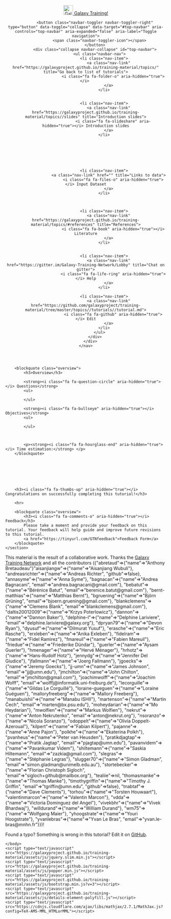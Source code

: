 <!doctype html>
<html lang="en">
    <head>
        <meta charset="utf-8">
        <meta http-equiv="x-ua-compatible" content="ie=edge">
        <meta name="viewport" content="width=device-width, initial-scale=1, shrink-to-fit=no">
        <title>Galaxy Training!</title>
        <link rel="stylesheet" href="https://galaxyproject.github.io/training-material/assets/css/bootstrap.min.css?v=3">
        <link rel="stylesheet" href="https://galaxyproject.github.io/training-material/assets/css/main.css?v=2">
        <link rel="stylesheet" href="https://galaxyproject.github.io/training-material/assets/css/font-awesome.css">
        <link rel="stylesheet" href="https://galaxyproject.github.io/training-material/assets/css/syntax_highlighting.css">
    </head>
    <body>
        



<header>
    <nav class="navbar navbar-expand-md navbar-dark">
        <div class="container">
            <a class="navbar-brand" href="https://galaxyproject.github.io/training-material/">
                <img src="https://galaxyproject.github.io/training-material/assets/images/GTN-60px.png" height="30" alt="Galaxy Training Network logo">
                Galaxy Training!
            </a>

            <button class="navbar-toggler navbar-toggler-right" type="button" data-toggle="collapse" data-target="#top-navbar" aria-controls="top-navbar" aria-expanded="false" aria-label="Toggle navigation">
                <span class="navbar-toggler-icon"></span>
            </button>
            <div class="collapse navbar-collapse" id="top-navbar">
                <ul class="navbar-nav">
                    <li class="nav-item">
                        <a class="nav-link" href="https://galaxyproject.github.io/training-material/topics/" title="Go back to list of tutorials">
                            <i class="fa fa-folder-o" aria-hidden="true"></i> 
                        </a>
                    </li>

                    
                    <li class="nav-item">
                        <a class="nav-link" href="https://galaxyproject.github.io/training-material/topics//slides" title="Introduction slides">
                            <i class="fa fa-slideshare" aria-hidden="true"></i> Introduction slides
                        </a>
                    </li>
                    

                    

                    

                    
                    <li class="nav-item">
                        <a class="nav-link" href="" title="Links to data">
                            <i class="fa fa-files-o" aria-hidden="true"></i> Input Dataset
                        </a>
                    </li>
                    

                    
                    <li class="nav-item">
                        <a class="nav-link" href="https://galaxyproject.github.io/training-material/topics/#references" title="References">
                            <i class="fa fa-book" aria-hidden="true"></i> Literature
                        </a>
                    </li>
                    

                    <li class="nav-item">
                        <a class="nav-link" href="https://gitter.im/Galaxy-Training-Network/Lobby" title="Chat on gitter">
                            <i class="fa fa-life-ring" aria-hidden="true"></i> Help
                        </a>
                    </li>

                    <li class="nav-item">
                        <a class="nav-link" href="https://github.com/galaxyproject/training-material/tree/master/topics//tutorials//tutorial.md">
                            <i class="fa fa-github" aria-hidden="true"></i> Edit
                        </a>
                    </li>
                </ul>
            </div>
        </div>
    </nav>
</header>

<div class="container main-content">
    <section class="tutorial">
        <h1></h1>

        <blockquote class="overview">
            <h3>Overview</h3>

            <strong><i class="fa fa-question-circle" aria-hidden="true"></i> Questions</strong>
            <ul>
            
            </ul>

            <strong><i class="fa fa-bullseye" aria-hidden="true"></i> Objectives</strong>
            <ul>
            
            </ul>

            

            <p><strong><i class="fa fa-hourglass-end" aria-hidden="true"></i> Time estimation:</strong> </p>
        </blockquote>

        

        

        

        <h3><i class="fa fa-thumbs-up" aria-hidden="true"></i> Congratulations on successfully completing this tutorial!</h3>

        <hr>

        <blockquote class="overview">
            <h3><i class="fa fa-comments-o" aria-hidden="true"></i> Feedback</h3>
            Please take a moment and provide your feedback on this tutorial. Your feedback will help guide and improve future revisions to this tutorial.
            <a href="https://tinyurl.com/GTNfeedback">Feedback Form</a>
        </blockquote>
    </section>
</div>


<footer>
    <div class="container">
        <p>
            This material is the result of a collaborative work. Thanks the
            <a href="https://wiki.galaxyproject.org/Teach/GTN">Galaxy Training Network</a>
            and all the contributors ({"abretaud"=>{"name"=>"Anthony Bretaudeau"}"aisanjiangw"=>{"name"=>"Aisanjiang Wubuli"}, "andreasrichter"=>{"name"=>"Andreas Richter", "github"=>false}, "annasyme"=>{"name"=>"Anna Syme"}, "bagnacan"=>{"name"=>"Andrea Bagnacani", "email"=>"andrea.bagnacani@gmail.com"}, "bebatut"=>{"name"=>"Bérénice Batut", "email"=>"berenice.batut@gmail.com"}, "bernt-matthias"=>{"name"=>"Matthias Bernt"}, "bgruening"=>{"name"=>"Björn Grüning", "email"=>"bjoern.gruening@gmail.com"}, "blankclemens"=>{"name"=>"Clemens Blank", "email"=>"blankclemens@gmail.com"}, "daltis20012009"=>{"name"=>"Krzys Poterlowicz"}, "dannon"=>{"name"=>"Dannon Baker"}, "delphine-l"=>{"name"=>"Delphine Lariviere", "email"=>"delphine.lariviere@galaxy.org"}, "dpryan79"=>{"name"=>"Devon Ryan"}, "dyusuf"=>{"name"=>"Dilmurat Yusuf"}, "erasche"=>{"name"=>"Eric Rasche"}, "erxleben"=>{"name"=>"Anika Exleben"}, "fidelram"=>{"name"=>"Fidel Ramirez"}, "fmareuil"=>{"name"=>"Fabien Mareuil"}, "friedue"=>{"name"=>"Friederike Dündar"}, "guerler"=>{"name"=>"Aysam Guerler"}, "hmenager"=>{"name"=>"Hervé Ménager"}, "hrhotz"=>{"name"=>"Hans-Rudolf Hotz"}, "jennydg"=>{"name"=>"Jennifer Del Giudice"}, "jfallmann"=>{"name"=>"Joerg Fallmann"}, "jgoecks"=>{"name"=>"Jeremy Goecks"}, "jj-umn"=>{"name"=>"James Johnson", "email"=>"jj@umn.edu"}, "jmchilton"=>{"name"=>"John Chilton", "email"=>"jmchilton@gmail.com"}, "joachimwolff"=>{"name"=>"Joachim Wolff", "email"=>"wolffj@informatik.uni-freiburg.de"}, "lecorguille"=>{"name"=>"Gildas Le Corguillé"}, "loraine-gueguen"=>{"name"=>"Loraine Guéguen"}, "malloryfreeberg"=>{"name"=>"Mallory Freeberg"}, "manabuishii"=>{"name"=>"Manabu ISHII"}, "martenson"=>{"name"=>"Martin Čech", "email"=>"marten@bx.psu.edu"}, "moheydarian"=>{"name"=>"Mo Heydarian"}, "mwolfien"=>{"name"=>"Markus Wolfien"}, "nekrut"=>{"name"=>"Anton Nekrutenko", "email"=>"anton@nekrut.org"}, "nsoranzo"=>{"name"=>"Nicola Soranzo"}, "odoppelt"=>{"name"=>"Olivia Doppelt-Azeroual"}, "kilpert"=>{"name"=>"Fabian Kilpert"}, "pajanne"=>{"name"=>"Anne Pajon"}, "polkhe"=>{"name"=>"Ekaterina Polkh"}, "pvanheus"=>{"name"=>"Peter van Heusden"}, "pratikdjagtap"=>{"name"=>"Pratik Jagtap", "email"=>"pjagtap@umn.edu"}, "pavanvidem"=>{"name"=>"Pavankumar Videm"}, "shiltemann"=>{"name"=>"Saskia Hiltemann", "email"=>"zazkia@gmail.com"}, "slegras"=>{"name"=>"Stéphanie Legras"}, "slugger70"=>{"name"=>"Simon Gladman", "email"=>"simon.gladman@unimelb.edu.au"}, "stortebecker"=>{"name"=>"Florian Christoph Sigloch", "email"=>"sigloch+github@mailbox.org"}, "tealiie"=>nil, "thomasmanke"=>{"name"=>"Thomas Manke"}, "timothygriffin"=>{"name"=>"Timothy J. Griffin", "email"=>"tgriffin@umn.edu", "github"=>false}, "tnabtaf"=>{"name"=>"Dave Clements"}, "torhou"=>{"name"=>"Torsten Houwaart"}, "valentinmarcon"=>{"name"=>"Valentin Marcon"}, "vdda"=>{"name"=>"Victoria Dominguez del Angel"}, "vivekbhr"=>{"name"=>"Vivek Bhardwaj"}, "willdurand"=>{"name"=>"William Durand"}, "wm75"=>{"name"=>"Wolfgang Maier"}, "yhoogstrate"=>{"name"=>"Youri Hoogstrate"}, "yvanlebras"=>{"name"=>"Yvan Le Bras", "email"=>"yvan.le-bras@mnhn.fr"}})!
        </p>
        <p>
            Found a typo? Something is wrong in this tutorial? Edit it on
            <a href="https://github.com/galaxyproject/training-material/tree/master/topics//tutorials//tutorial.md">GitHub</a>.
        </p>
    </div>
</footer>

    </body>
    <script type="text/javascript" src="https://galaxyproject.github.io/training-material/assets/js/jquery.slim.min.js"></script>
    <script type="text/javascript" src="https://galaxyproject.github.io/training-material/assets/js/popper.min.js"></script>
    <script type="text/javascript" src="https://galaxyproject.github.io/training-material/assets/js/bootstrap.min.js?v=3"></script>
    <script type="text/javascript" src="https://galaxyproject.github.io/training-material/assets/js/details-element-polyfill.js"></script>
    <script type="text/javascript" src="https://cdnjs.cloudflare.com/ajax/libs/mathjax/2.7.1/MathJax.js?config=TeX-AMS-MML_HTMLorMML"></script>
</html>
